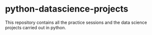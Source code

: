 # python-datascience-projects  
This repository contains all the practice sessions and the data science projects carried out in python.  
